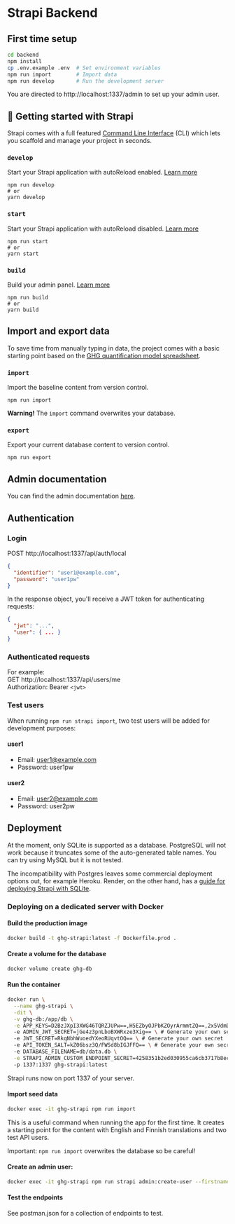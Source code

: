 # Strapi Backend

## First time setup

```bash
cd backend
npm install
cp .env.example .env  # Set environment variables
npm run import        # Import data
npm run develop       # Run the development server
```

You are directed to http://localhost:1337/admin to set up your admin user.

## 🚀 Getting started with Strapi

Strapi comes with a full featured [Command Line Interface](https://docs.strapi.io/developer-docs/latest/developer-resources/cli/CLI.html) (CLI) which lets you scaffold and manage your project in seconds.

### `develop`

Start your Strapi application with autoReload enabled. [Learn more](https://docs.strapi.io/developer-docs/latest/developer-resources/cli/CLI.html#strapi-develop)

```
npm run develop
# or
yarn develop
```

### `start`

Start your Strapi application with autoReload disabled. [Learn more](https://docs.strapi.io/developer-docs/latest/developer-resources/cli/CLI.html#strapi-start)

```
npm run start
# or
yarn start
```

### `build`

Build your admin panel. [Learn more](https://docs.strapi.io/developer-docs/latest/developer-resources/cli/CLI.html#strapi-build)

```
npm run build
# or
yarn build
```

## Import and export data

To save time from manually typing in data, the project comes with a basic starting point based on the [GHG quantification model spreadsheet](https://docs.google.com/spreadsheets/d/1uVMZRZjQ2LFPcwRgRoiAyaYsQhJnL8Ey/edit).

### `import`

Import the baseline content from version control.

```
npm run import
```

**Warning!** The `import` command overwrites your database.

### `export`

Export your current database content to version control.

```
npm run export
```

## Admin documentation

You can find the admin documentation [here](https://docs.google.com/document/d/1-E18h0reI6fIBbrsh9C1KQadoSTGeZJT11NWxKx5iEc/edit#heading=h.fumehj96yk45).

## Authentication

### Login

POST http://localhost:1337/api/auth/local

```json
{
  "identifier": "user1@example.com",
  "password": "user1pw"
}
```

In the response object, you'll receive a JWT token for authenticating requests:

```json
{
  "jwt": "...",
  "user": { ... }
}
```

### Authenticated requests

For example:<br>
GET http://localhost:1337/api/users/me<br>
Authorization: Bearer `<jwt>`

### Test users

When running `npm run strapi import`, two test users will be added for development purposes:

#### user1

- Email: user1@example.com
- Password: user1pw

#### user2

- Email: user2@example.com
- Password: user2pw

## Deployment

At the moment, only SQLite is supported as a database. PostgreSQL will not work because it truncates some of the auto-generated table names. You can try using MySQL but it is not tested.

The incompatibility with Postgres leaves some commercial deployment options out, for example Heroku. Render, on the other hand, has a [guide for deploying Strapi with SQLite](https://render.com/docs/deploy-strapi).

### Deploying on a dedicated server with Docker

#### Build the production image

```bash
docker build -t ghg-strapi:latest -f Dockerfile.prod .
```

#### Create a volume for the database

```bash
docker volume create ghg-db
```

#### Run the container

```bash
docker run \
  --name ghg-strapi \
  -dit \
  -v ghg-db:/app/db \
  -e APP_KEYS=D2BzJXpI3XWG46TQRZJUPw==,H5EZbyOJPbKZOyrArmmtZQ==,2x5VdmDjLvZnW6cDtyhslw==,y1ZqBoAWzI2P8lIyKL2PZA== \ # Generate your own secrets
  -e ADMIN_JWT_SECRET=jGe4z3pnLboBXWRxze3Xig== \ # Generate your own secret
  -e JWT_SECRET=RkqNbhWuoedYXeoRUqvtOQ== \ # Generate your own secret
  -e API_TOKEN_SALT=kZ06bsz3Q/FWSd8bIGJFFQ== \ # Generate your own secret
  -e DATABASE_FILENAME=db/data.db \
  -e STRAPI_ADMIN_CUSTOM_ENDPOINT_SECRET=4258351b2ed030955ca6cb3717b8ec3e9bb86fda3073d3a0056c650331e2d0204fd8fb67ef3dda928e0ea4a909fcffd84da2bfcc80d155219e91f40e958753a834c472b712c385632030eb437b3e3bf26489cf8c0b23670800a77a60c735cea5fbaa3ab9490b11f757f27dbd2408348496578bed75da14b2342aff4baf5260ea \ # Generate your own secret
  -p 1337:1337 ghg-strapi:latest
```

Strapi runs now on port 1337 of your server.

#### Import seed data

```bash
docker exec -it ghg-strapi npm run import
```

This is a useful command when running the app for the first time. It creates a starting point for the content with English and Finnish translations and two test API users.

Important: `npm run import` overwrites the database so be careful!

#### Create an admin user:

```bash
docker exec -it ghg-strapi npm run strapi admin:create-user --firstname=Jane --lastname=Doe --email=jane.doe@taltech.ee --password=Admin123
```

#### Test the endpoints

See postman.json for a collection of endpoints to test.
